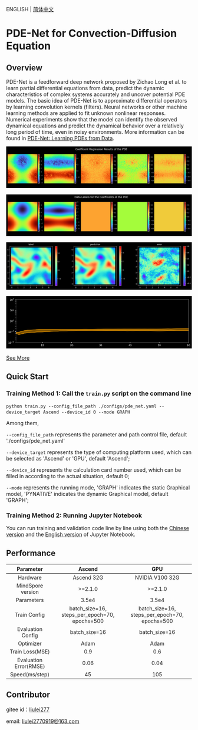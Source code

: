 ENGLISH | [简体中文](README_CN.md)

# PDE-Net for Convection-Diffusion Equation

## Overview

PDE-Net is a feedforward deep network proposed by Zichao Long et al. to learn partial differential equations from data, predict the dynamic characteristics of complex systems accurately and uncover potential PDE models. The basic idea of PDE-Net is to approximate differential operators by learning convolution kernels (filters). Neural networks or other machine learning methods are applied to fit unknown nonlinear responses. Numerical experiments show that the model can identify the observed dynamical equations and predict the dynamical behavior over a relatively long period of time, even in noisy environments. More information can be found in [PDE-Net: Learning PDEs from Data](https://arxiv.org/abs/1710.09668).

![coe label benchmark](images/coe_label_benchmark.png)

![coe trained step-1](images/coe_trained_step-1.png)

![result](images/result.jpg)

![extrapolation](images/extrapolation.jpg)

[See More](./pde_net.ipynb)

## Quick Start

### Training Method 1: Call the `train.py` script on the command line

```shell
python train.py --config_file_path ./configs/pde_net.yaml --device_target Ascend --device_id 0 --mode GRAPH
```

Among them,

`--config_file_path` represents the parameter and path control file, default './configs/pde_net.yaml'

`--device_target` represents the type of computing platform used, which can be selected as 'Ascend' or 'GPU', default 'Ascend';

`--device_id` represents the calculation card number used, which can be filled in according to the actual situation, default 0;

`--mode` represents the running mode, 'GRAPH' indicates the static Graphical model, 'PYNATIVE' indicates the dynamic Graphical model, default 'GRAPH';

### Training Method 2: Running Jupyter Notebook

You can run training and validation code line by line using both the [Chinese version](pde_net_CN.ipynb) and the [English version](pde_net.ipynb) of Jupyter Notebook.

## Performance

| Parameter               | Ascend               | GPU                |
|:----------------------:|:--------------------------:|:---------------:|
| Hardware                | Ascend 32G           | NVIDIA V100 32G    |
| MindSpore version       | >=2.1.0                | >=2.1.0                   |
| Parameters              | 3.5e4       |         3.5e4                   |
| Train Config            | batch_size=16, steps_per_epoch=70, epochs=500 | batch_size=16, steps_per_epoch=70, epochs=500 |
| Evaluation Config       | batch_size=16   | batch_size=16               |
| Optimizer               | Adam                 | Adam                   |
| Train Loss(MSE)         | 0.9        |     0.6             |
| Evaluation Error(RMSE)  | 0.06       |       0.04              |
| Speed(ms/step)          | 45       |    105                 |

## Contributor

gitee id：[liulei277](https://gitee.com/liulei277)

email: liulei2770919@163.com